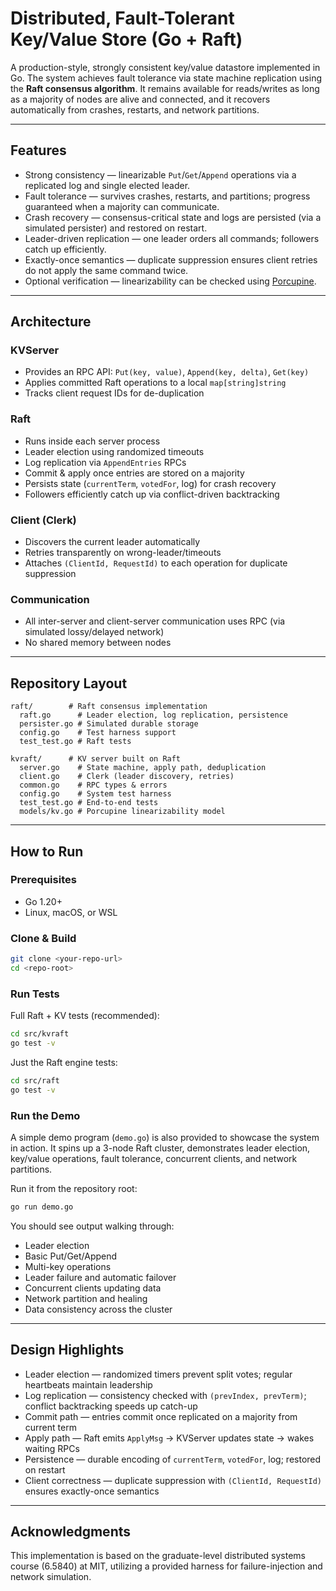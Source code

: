 # Distributed, Fault-Tolerant Key/Value Store (Go + Raft)

A production-style, strongly consistent key/value datastore implemented in Go. The system achieves fault tolerance via state machine replication using the **Raft consensus algorithm**. It remains available for reads/writes as long as a majority of nodes are alive and connected, and it recovers automatically from crashes, restarts, and network partitions.

---

## Features

* Strong consistency — linearizable `Put`/`Get`/`Append` operations via a replicated log and single elected leader.
* Fault tolerance — survives crashes, restarts, and partitions; progress guaranteed when a majority can communicate.
* Crash recovery — consensus-critical state and logs are persisted (via a simulated persister) and restored on restart.
* Leader-driven replication — one leader orders all commands; followers catch up efficiently.
* Exactly-once semantics — duplicate suppression ensures client retries do not apply the same command twice.
* Optional verification — linearizability can be checked using [Porcupine](https://github.com/anishathalye/porcupine).

---

## Architecture

### KVServer

* Provides an RPC API: `Put(key, value)`, `Append(key, delta)`, `Get(key)`
* Applies committed Raft operations to a local `map[string]string`
* Tracks client request IDs for de-duplication

### Raft

* Runs inside each server process
* Leader election using randomized timeouts
* Log replication via `AppendEntries` RPCs
* Commit & apply once entries are stored on a majority
* Persists state (`currentTerm`, `votedFor`, log) for crash recovery
* Followers efficiently catch up via conflict-driven backtracking

### Client (Clerk)

* Discovers the current leader automatically
* Retries transparently on wrong-leader/timeouts
* Attaches `(ClientId, RequestId)` to each operation for duplicate suppression

### Communication

* All inter-server and client-server communication uses RPC (via simulated lossy/delayed network)
* No shared memory between nodes

---




## Repository Layout

```
raft/        # Raft consensus implementation
  raft.go      # Leader election, log replication, persistence
  persister.go # Simulated durable storage
  config.go    # Test harness support
  test_test.go # Raft tests

kvraft/      # KV server built on Raft
  server.go    # State machine, apply path, deduplication
  client.go    # Clerk (leader discovery, retries)
  common.go    # RPC types & errors
  config.go    # System test harness
  test_test.go # End-to-end tests
  models/kv.go # Porcupine linearizability model
```

---

## How to Run

### Prerequisites

* Go 1.20+
* Linux, macOS, or WSL

### Clone & Build

```bash
git clone <your-repo-url>
cd <repo-root>
```

### Run Tests

Full Raft + KV tests (recommended):

```bash
cd src/kvraft
go test -v
```

Just the Raft engine tests:

```bash
cd src/raft
go test -v
```

### Run the Demo

A simple demo program (`demo.go`) is also provided to showcase the system in action.
It spins up a 3-node Raft cluster, demonstrates leader election, key/value operations, fault tolerance, concurrent clients, and network partitions.

Run it from the repository root:

```bash
go run demo.go
```

You should see output walking through:

* Leader election
* Basic Put/Get/Append
* Multi-key operations
* Leader failure and automatic failover
* Concurrent clients updating data
* Network partition and healing
* Data consistency across the cluster

---

## Design Highlights

* Leader election — randomized timers prevent split votes; regular heartbeats maintain leadership
* Log replication — consistency checked with `(prevIndex, prevTerm)`; conflict backtracking speeds up catch-up
* Commit path — entries commit once replicated on a majority from current term
* Apply path — Raft emits `ApplyMsg` → KVServer updates state → wakes waiting RPCs
* Persistence — durable encoding of `currentTerm`, `votedFor`, log; restored on restart
* Client correctness — duplicate suppression with `(ClientId, RequestId)` ensures exactly-once semantics

---

## Acknowledgments

This implementation is based on the graduate-level distributed systems course (6.5840) at MIT, utilizing a provided harness for failure-injection and network simulation.